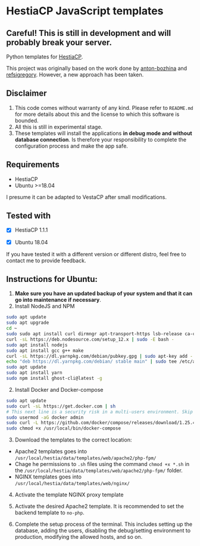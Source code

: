 # HestiaCP JavaScript templates

## Careful! This is still in development and will probably break your server.

Python templates for [HestiaCP](https://www.hestiacp.com/).

This project was originally based on the work done by [anton-bozhina](https://github.com/anton-bozhina) and [refsigregory](https://github.com/refsigregory/vestacp-python-template/commits?author=refsigregory). However, a new approach has been taken.

## Disclaimer

1. This code comes without warranty of any kind. Please refer to `README.md` for more details about this and the license to which this software is bounded. 
2. All this is still in experimental stage.
3. These templates will install the applications **in debug mode and without database connection**. Is therefore your responsibility to complete the configuration process and make the app safe.

## Requirements

- HestiaCP
- Ubuntu >=18.04

I presume it can be adapted to VestaCP after small modifications.

## Tested with

- [X] HestiaCP 1.1.1
- [X] Ubuntu 18.04


If you have tested it with a different version or different distro, feel free to contact me to provide feedback.

## Instructions for Ubuntu:

1. __Make sure you have an updated backup of your system and that it can go into maintenance if necessary__.
2. Install NodeJS and NPM
```bash
sudo apt update
sudo apt upgrade
cd ~
sudo sudo apt install curl dirmngr apt-transport-https lsb-release ca-certificates
curl -sL https://deb.nodesource.com/setup_12.x | sudo -E bash -
sudo apt install nodejs
sudo apt install gcc g++ make
curl -sL https://dl.yarnpkg.com/debian/pubkey.gpg | sudo apt-key add -
echo "deb https://dl.yarnpkg.com/debian/ stable main" | sudo tee /etc/apt/sources.list.d/yarn.list
sudo apt update
sudo apt install yarn
sudo npm install ghost-cli@latest -g
```
2. Install Docker and Docker-compose
```bash
sudo apt update
sudo curl -sL https://get.docker.com | sh
# This next line is a security risk in a multi-users environment. Skip it if your server is used by several users.
sudo usermod -aG docker admin
sudo curl -L https://github.com/docker/compose/releases/download/1.25.4/docker-compose-`uname -s`-`uname -m` -o /usr/local/bin/docker-compose
sudo chmod +x /usr/local/bin/docker-compose
```

3. Download the templates to the correct location:

- Apache2 templates goes into `/usr/local/hestia/data/templates/web/apache2/php-fpm/`
- Chage he permissions to `.sh` files using the command `chmod +x *.sh` in the `/usr/local/hestia/data/templates/web/apache2/php-fpm/` folder.
- NGINX templates goes into `/usr/local/hestia/data/templates/web/nginx/`

4. Activate the template NGINX proxy template

5. Activate the desired Apache2 template. It is recommended to set the backend template to `no-php`.

6. Complete the setup process of the terminal. This includes setting up the database, adding the users, disabling the debug/setting environment to production, modifying the allowed hosts, and so on.

